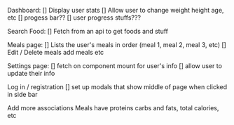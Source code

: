 Dashboard:
[] Display user stats
[] Allow user to change weight height age, etc
[] progess bar??
[] user progress stuffs???

Search Food:
[] Fetch from an api to get foods and stuff

Meals page:
[] Lists the user's meals in order (meal 1, meal 2, meal 3, etc)
[] Edit / Delete meals add meals etc

Settings page:
[] fetch on component mount for user's info
[] allow user to update their info

Log in / registration
[] set up modals that show middle of page when clicked in side bar

Add more associations
Meals have proteins carbs and fats, total calories, etc
